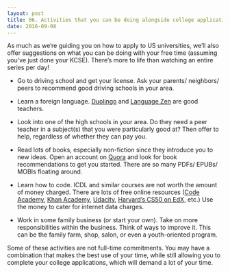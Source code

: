 ```yaml
---
layout: post 
title: 06. Activities that you can be doing alongside college applications
date: 2016-09-08
---
```


As much as we’re guiding you on how to apply to US universities, we’ll also offer suggestions on what you can be doing with your free time (assuming you’ve just done your KCSE). There’s more to life than watching an entire series per day! 

* Go to driving school and get your license. Ask your parents/ neighbors/ peers to recommend good driving schools in your area.

* Learn a foreign language. [Duolingo](https://www.duolingo.com/) and [Language Zen](https://www.languagezen.com/courses) are good teachers.

* Look into one of the high schools in your area. Do they need a peer teacher in a subject(s) that you were particularly good at? Then offer to help, regardless of whether they can pay you.

* Read lots of books, especially non-fiction since they introduce you to new ideas. Open an account on [Quora](https://www.quora.com/) and look for book recommendations to get you started. There are so many PDFs/ EPUBs/ MOBIs floating around.

* Learn how to code. ICDL and similar courses are not worth the amount of money charged. There are lots of free online resources ([Code Academy](https://www.codecademy.com/), [Khan Academy](https://www.khanacademy.org/computing/computer-programming), [Udacity](https://www.udacity.com/), [Harvard’s CS50 on EdX](https://www.edx.org/course/introduction-computer-science-harvardx-cs50x), etc.) Use the money to cater for internet data charges.

* Work in some family business (or start your own). Take on more responsibilities within the business. Think of ways to improve it. This can be the family farm, shop, salon, or even a youth-oriented program.

Some of these activities are not full-time commitments. You may have a combination that makes the best use of your time, while still allowing you to complete your college applications, which will demand a lot of your time.
